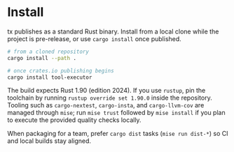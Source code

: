 # Install

tx publishes as a standard Rust binary. Install from a local clone while the project is pre-release, or use `cargo install` once published.

```bash
# from a cloned repository
cargo install --path .

# once crates.io publishing begins
cargo install tool-executor
```

The build expects Rust 1.90 (edition 2024). If you use `rustup`, pin the toolchain by running `rustup override set 1.90.0` inside the repository. Tooling such as `cargo-nextest`, `cargo-insta`, and `cargo-llvm-cov` are managed through `mise`; run `mise trust` followed by `mise install` if you plan to execute the provided quality checks locally.

When packaging for a team, prefer `cargo dist` tasks (`mise run dist-*`) so CI and local builds stay aligned.
